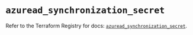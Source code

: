 # `azuread_synchronization_secret`

Refer to the Terraform Registry for docs: [`azuread_synchronization_secret`](https://registry.terraform.io/providers/hashicorp/azuread/2.52.0/docs/resources/synchronization_secret).
